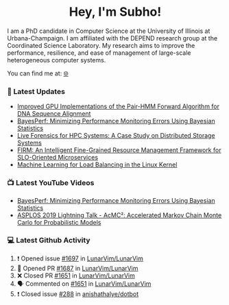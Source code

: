 <h1 align="center">Hey, I'm Subho!</h1>

I am a PhD candidate in Computer Science at the University of Illinois at Urbana-Champaign. I am affiliated with the
DEPEND research group at the Coordinated Science Laboratory. My research aims to improve the performance, resilience,
and ease of management of large-scale heterogeneous computer systems.

You can find me at: [🌐]

### 📕 Latest Updates
<!-- BLOG:START -->
- [Improved GPU Implementations of the Pair-HMM Forward Algorithm for DNA Sequence Alignment](https://ssbaner2.cs.illinois.edu/publications/iccd2021/)
- [BayesPerf: Minimizing Performance Monitoring Errors Using Bayesian Statistics](https://ssbaner2.cs.illinois.edu/publications/asplos2021/)
- [Live Forensics for HPC Systems: A Case Study on Distributed Storage Systems](https://ssbaner2.cs.illinois.edu/publications/sc2020/)
- [FIRM: An Intelligent Fine-Grained Resource Management Framework for SLO-Oriented Microservices](https://ssbaner2.cs.illinois.edu/publications/osdi2020/)
- [Machine Learning for Load Balancing in the Linux Kernel](https://ssbaner2.cs.illinois.edu/publications/apsys2020/)
<!-- BLOG:END -->

### 📺 Latest YouTube Videos
<!-- YOUTUBE:START -->
- [BayesPerf: Minimizing Performance Monitoring Errors Using Bayesian Statistics](https://www.youtube.com/watch?v=Y3d8Vu8g-Rw)
- [ASPLOS 2019 Lightning Talk - AcMC²: Accelerated Markov Chain Monte Carlo for Probabilistic Models](https://www.youtube.com/watch?v=3l_ZuBkZjJk)
<!-- YOUTUBE:END -->

### 💻 Latest Github Activity
<!--START_SECTION:activity-->
1. ❗️ Opened issue [#1697](https://github.com/LunarVim/LunarVim/issues/1697) in [LunarVim/LunarVim](https://github.com/LunarVim/LunarVim)
2. 💪 Opened PR [#1687](https://github.com/LunarVim/LunarVim/pull/1687) in [LunarVim/LunarVim](https://github.com/LunarVim/LunarVim)
3. ❌ Closed PR [#1651](https://github.com/LunarVim/LunarVim/pull/1651) in [LunarVim/LunarVim](https://github.com/LunarVim/LunarVim)
4. 🗣 Commented on [#1651](https://github.com/LunarVim/LunarVim/issues/1651) in [LunarVim/LunarVim](https://github.com/LunarVim/LunarVim)
5. ❗️ Closed issue [#288](https://github.com/anishathalye/dotbot/issues/288) in [anishathalye/dotbot](https://github.com/anishathalye/dotbot)
<!--END_SECTION:activity-->

[🌐]: https://ssbaner2.cs.illinois.edu/
